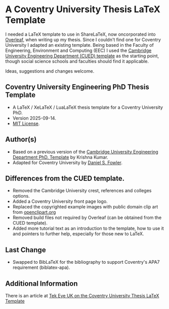 # A Coventry University Thesis LaTeX Template

I needed a LaTeX template to use in ShareLaTeX, now oncorporated into [Overleaf](https://www.overleaf.com/ "Overleaf Home Page"), when writing up my thesis. Since I couldn't find one for Coventry University I adapted an existing template. Being based in the Faculty of Engineering, Environment and Computing (EEC) I used the [Cambridge University Engineering Department (CUED) template](https://github.com/kks32/phd-thesis-template "Cambridge Template on GitHub") as the starting point, though social science schools and faculties should find it applicable.

Ideas, suggestions and changes welcome.

## Coventry University Engineering PhD Thesis Template

* A LaTeX / XeLaTeX / LuaLaTeX thesis template for a Coventry University PhD.
* Version 2025-09-14.
* [MIT License](https://opensource.org/licenses/MIT "View MIT License Online").

## Author(s)
* Based on a previous version of the [Cambridge University Engineering Department PhD. Template](https://github.com/kks32/phd-thesis-template "Cambridge Template on GitHub") by Krishna Kumar.
* Adapted for Coventry University by [Daniel S. Fowler](https://orcid.org/0000-0001-6730-2802 "Dan").

## Differences from the CUED template.

* Removed the Cambridge University crest, references and colleges options.
* Added a Coventry University front page logo.
* Replaced the copyrighted example images with public domain clip art from [openclipart.org](https://openclipart.org "openclipart.org")
* Removed build files not required by Overleaf (can be obtained from the CUED template).
* Added more tutorial text as an introduction to the template, how to use it and pointers to further help, especially for those new to LaTeX.

## Last Change

* Swapped to BibLaTeX for the bibliography to support Coventry's APA7 requirement (biblatex-apa).

## Additional Information

There is an article at [Tek Eye UK on the Coventry University Thesis LaTeX Template](https://tekeye.uk/free_resources/thesis-template-in-latex-for-cu-phd "CU PhD Thesis Template article")
